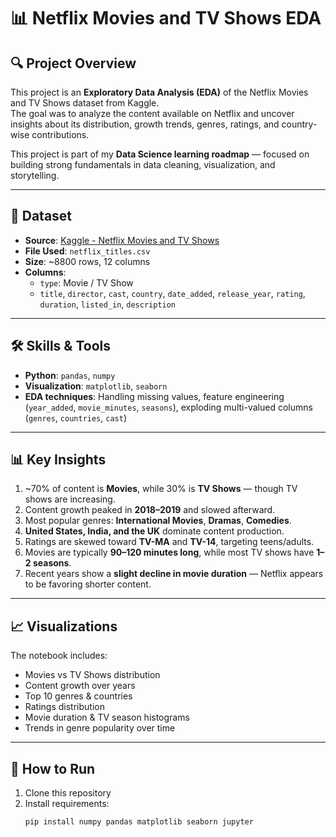 # 📊 Netflix Movies and TV Shows EDA

## 🔍 Project Overview
This project is an **Exploratory Data Analysis (EDA)** of the Netflix Movies and TV Shows dataset from Kaggle.  
The goal was to analyze the content available on Netflix and uncover insights about its distribution, growth trends, genres, ratings, and country-wise contributions.

This project is part of my **Data Science learning roadmap** — focused on building strong fundamentals in data cleaning, visualization, and storytelling.

---

## 📂 Dataset
- **Source**: [Kaggle - Netflix Movies and TV Shows](https://www.kaggle.com/datasets/shivamb/netflix-shows)  
- **File Used**: `netflix_titles.csv`  
- **Size**: ~8800 rows, 12 columns  
- **Columns**:  
  - `type`: Movie / TV Show  
  - `title`, `director`, `cast`, `country`, `date_added`, `release_year`, `rating`, `duration`, `listed_in`, `description`  

---

## 🛠️ Skills & Tools
- **Python**: `pandas`, `numpy`  
- **Visualization**: `matplotlib`, `seaborn`  
- **EDA techniques**: Handling missing values, feature engineering (`year_added`, `movie_minutes`, `seasons`), exploding multi-valued columns (`genres`, `countries`, `cast`)  

---

## 📊 Key Insights
1. ~70% of content is **Movies**, while 30% is **TV Shows** — though TV shows are increasing.  
2. Content growth peaked in **2018–2019** and slowed afterward.  
3. Most popular genres: **International Movies**, **Dramas**, **Comedies**.  
4. **United States, India, and the UK** dominate content production.  
5. Ratings are skewed toward **TV-MA** and **TV-14**, targeting teens/adults.  
6. Movies are typically **90–120 minutes long**, while most TV shows have **1–2 seasons**.  
7. Recent years show a **slight decline in movie duration** — Netflix appears to be favoring shorter content.  

---

## 📈 Visualizations
The notebook includes:  
- Movies vs TV Shows distribution  
- Content growth over years  
- Top 10 genres & countries  
- Ratings distribution  
- Movie duration & TV season histograms  
- Trends in genre popularity over time  

---

## 🚀 How to Run
1. Clone this repository  
2. Install requirements:  
   ```bash
   pip install numpy pandas matplotlib seaborn jupyter
